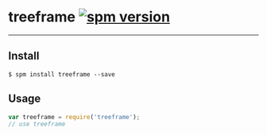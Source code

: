 # treeframe [![spm version](http://spmjs.io/badge/treeframe)](http://spmjs.io/package/treeframe)

---



## Install

```
$ spm install treeframe --save
```

## Usage

```js
var treeframe = require('treeframe');
// use treeframe
```
